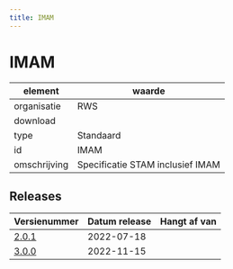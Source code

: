 ```yaml
---
title: IMAM
---
```


# IMAM

|element|waarde|
|-----|------|
| organisatie  |RWS|
| download  | [](<>)|
| type  |Standaard|
| id  |IMAM|
| omschrijving  |Specificatie STAM inclusief IMAM|

## Releases

|Versienummer|Datum release|Hangt af van
|-------|-------|-----|
| [2.0.1](<download>)|2022-07-18||
| [3.0.0](<download>)|2022-11-15||

